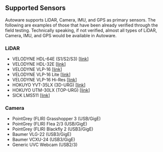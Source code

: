 ## Supported Sensors

Autoware supports LiDAR, Camera, IMU, and GPS as primary sensors. The following are examples of those that have been already verified through the field testing. Technically speaking, if not verified, almost all types of LiDAR, Camera, IMU, and GPS would be available in Autoware.

### LiDAR

* VELODYNE HDL-64E (S1/S2/S3) [[link](http://velodynelidar.com/hdl-64e.html)]
* VELODYNE HDL-32E [[link](http://velodynelidar.com/hdl-32e.html)]
* VELODYNE VLP-16 [[link](http://velodynelidar.com/vlp-16.html)]
* VELODYNE VLP-16 Lite [[link](http://velodynelidar.com/vlp-16-lite.html)]
* VELODYNE VLP-16 Hi-Res [[link](http://velodynelidar.com/vlp-16-hi-res.html)]
* HOKUYO YVT-35LX (3D-URG) [[link](https://www.hokuyo-aut.co.jp/search/single.php?serial=165)]
* HOKUYO UTM-30LX (TOP-URG) [[link](http://www.senteksolutions.com/products/scanning-laser-rangefinders/utm-30lx)]
* SICK LMS511 [[link](https://www.sick.com/us/en/detection-and-ranging-solutions/2d-lidar-sensors/lms5xx/lms511-10100-pro/p/p215941)]

### Camera

* PointGrey (FLIR) Grasshopper 3 (USB/GigE)
* PointGrey (FLIR) Flea 2/3 (USB/GigE)
* PointGrey (FLIR) Blackfly 2 (USB3/GigE)
* Baumer VLG-22 (USB3/GigE)
* Baumer VCXU-24 (USB3/GigE)
* Generic UVC Webcam (USB2/3)